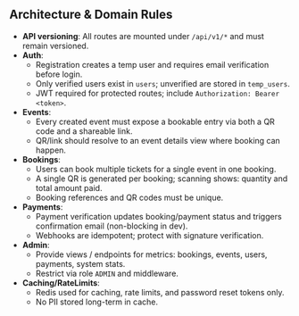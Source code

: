 ## Architecture & Domain Rules

- **API versioning**: All routes are mounted under `/api/v1/*` and must remain versioned.
- **Auth**:
  - Registration creates a temp user and requires email verification before login.
  - Only verified users exist in `users`; unverified are stored in `temp_users`.
  - JWT required for protected routes; include `Authorization: Bearer <token>`.
- **Events**:
  - Every created event must expose a bookable entry via both a QR code and a shareable link.
  - QR/link should resolve to an event details view where booking can happen.
- **Bookings**:
  - Users can book multiple tickets for a single event in one booking.
  - A single QR is generated per booking; scanning shows: quantity and total amount paid.
  - Booking references and QR codes must be unique.
- **Payments**:
  - Payment verification updates booking/payment status and triggers confirmation email (non-blocking in dev).
  - Webhooks are idempotent; protect with signature verification.
- **Admin**:
  - Provide views / endpoints for metrics: bookings, events, users, payments, system stats.
  - Restrict via role `ADMIN` and middleware.
- **Caching/RateLimits**:
  - Redis used for caching, rate limits, and password reset tokens only.
  - No PII stored long-term in cache.
